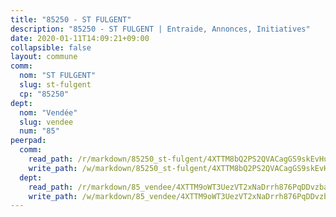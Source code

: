 ```yaml
---
title: "85250 - ST FULGENT"
description: "85250 - ST FULGENT | Entraide, Annonces, Initiatives"
date: 2020-01-11T14:09:21+09:00
collapsible: false
layout: commune
comm:
  nom: "ST FULGENT"
  slug: st-fulgent
  cp: "85250"
dept:
  nom: "Vendée"
  slug: vendee
  num: "85"
peerpad:
  comm:
    read_path: /r/markdown/85250_st-fulgent/4XTTM8bQ2PS2QVACagGS9skEvHuA85a8KknAV5GW4ugH3rG69
    write_path: /w/markdown/85250_st-fulgent/4XTTM8bQ2PS2QVACagGS9skEvHuA85a8KknAV5GW4ugH3rG69-K3TgUg2sVg7D3fjHk8RhTfy2pT4J27xHLnyAKYBb9NWt3xKunC5DpyzyCcDPLJKKwgnBjvirEvTjrfWpsERLLbEkd6kxtN9qh8eXhULBNLnckcw5NSSTJoEavH2xHWXyzUf17Jiq
  dept:
    read_path: /r/markdown/85_vendee/4XTTM9oWT3UezVT2xNaDrrh876PqDDvzbaovSPP6P6ha63Ezk
    write_path: /w/markdown/85_vendee/4XTTM9oWT3UezVT2xNaDrrh876PqDDvzbaovSPP6P6ha63Ezk-K3TgTz4T2Ao5CxcmNgKRpi6DXEbSZWgvvZNdT7V4KiJycR1vvtGLxg5iYYYKajishdNzKNazAywn7vjwqtQs859ALiENaqFJQsULDwd4rYqVPy8n3JbNCeuPxinCnetCgcSuCcyv
---
```



